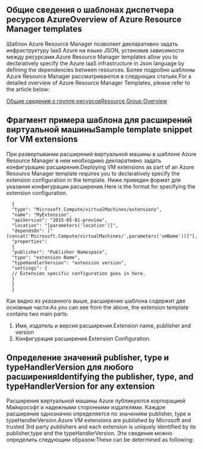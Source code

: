 ## <a name="overview-of-azure-resource-manager-templates"></a><span data-ttu-id="836e4-101">Общие сведения о шаблонах диспетчера ресурсов Azure</span><span class="sxs-lookup"><span data-stu-id="836e4-101">Overview of Azure Resource Manager templates</span></span>
<span data-ttu-id="836e4-102">Шаблон Azure Resource Manager позволяет декларативно задать инфраструктуру IaaS Azure на языке JSON, установив зависимости между ресурсами.</span><span class="sxs-lookup"><span data-stu-id="836e4-102">Azure Resource Manager templates allow you to declaratively specify the Azure IaaS infrastructure in Json language by defining the dependencies between resources.</span></span> <span data-ttu-id="836e4-103">Более подробно шаблоны Azure Resource Manager рассматриваются в следующих статьях.</span><span class="sxs-lookup"><span data-stu-id="836e4-103">For a detailed overview of Azure Resource Manager Templates, please refer to the article below:</span></span>

[<span data-ttu-id="836e4-104">Общие сведения о группе ресурсов</span><span class="sxs-lookup"><span data-stu-id="836e4-104">Resource Group Overview</span></span>](../articles/azure-resource-manager/resource-group-overview.md)

## <a name="sample-template-snippet-for-vm-extensions"></a><span data-ttu-id="836e4-105">Фрагмент примера шаблона для расширений виртуальной машины</span><span class="sxs-lookup"><span data-stu-id="836e4-105">Sample template snippet for VM extensions</span></span>
<span data-ttu-id="836e4-106">При развертывании расширений виртуальной машины в шаблоне Azure Resource Manager в нем необходимо декларативно задать конфигурацию расширения.</span><span class="sxs-lookup"><span data-stu-id="836e4-106">Deploying VM extensions as part of an Azure Resource Manager template requires you to declaratively specify the extension configuration in the template.</span></span>
<span data-ttu-id="836e4-107">Ниже приведен формат для указания конфигурации расширения.</span><span class="sxs-lookup"><span data-stu-id="836e4-107">Here is the format for specifying the extension configuration.</span></span>

      {
      "type": "Microsoft.Compute/virtualMachines/extensions",
      "name": "MyExtension",
      "apiVersion": "2015-05-01-preview",
      "location": "[parameters('location')]",
      "dependsOn": ["[concat('Microsoft.Compute/virtualMachines/',parameters('vmName'))]"],
      "properties":
      {
      "publisher": "Publisher Namespace",
      "type": "extension Name",
      "typeHandlerVersion": "extension version",
      "settings": {
      // Extension specific configuration goes in here.
      }
      }
      }

<span data-ttu-id="836e4-108">Как видно из указанного выше, расширение шаблона содержит две основные части:</span><span class="sxs-lookup"><span data-stu-id="836e4-108">As you can see from the above, the extension template contains two main parts:</span></span>

1. <span data-ttu-id="836e4-109">Имя, издатель и версия расширения.</span><span class="sxs-lookup"><span data-stu-id="836e4-109">Extension name, publisher and version</span></span>
2. <span data-ttu-id="836e4-110">Конфигурация расширения.</span><span class="sxs-lookup"><span data-stu-id="836e4-110">Extension Configuration.</span></span>

## <a name="identifying-the-publisher-type-and-typehandlerversion-for-any-extension"></a><span data-ttu-id="836e4-111">Определение значений publisher, type и typeHandlerVersion для любого расширения</span><span class="sxs-lookup"><span data-stu-id="836e4-111">Identifying the publisher, type, and typeHandlerVersion for any extension</span></span>
<span data-ttu-id="836e4-112">Расширения виртуальной машины Azure публикуются корпорацией Майкрософт и надежными сторонними издателями. Каждое расширение однозначно определяется по значениям publisher, type и typeHandlerVersion.</span><span class="sxs-lookup"><span data-stu-id="836e4-112">Azure VM extensions are published by Microsoft and trusted 3rd party publishers and each extension is uniquely identified by its publisher,type and the typeHandlerVersion.</span></span> <span data-ttu-id="836e4-113">Эти сведения можно определить следующим образом:</span><span class="sxs-lookup"><span data-stu-id="836e4-113">These can be determined as following:</span></span>  

